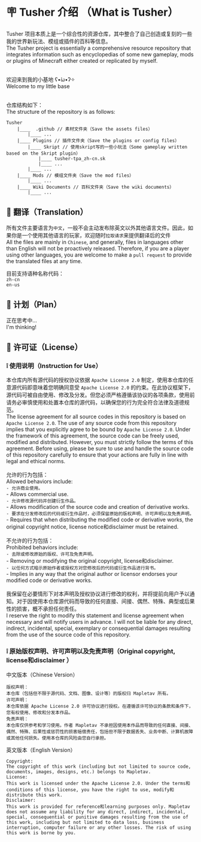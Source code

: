# 🪧 Tusher 介绍 （What is Tusher）
Tusher 项目本质上是一个综合性的资源仓库，其中整合了自己创造或复刻的一些我的世界新玩法、模组或插件的百科等信息。
<br>The Tusher project is essentially a comprehensive resource repository that integrates information such as encyclopedias of some new gameplay, mods or plugins of Minecraft either created or replicated by myself.

<br>欢迎来到我的小基地 ʕ•̀ω•́ʔ✧
<br>Welcome to my little base

<br>仓库结构如下：
<br>The structure of the repository is as follows:

```
Tusher
    |____  .github // 素材文件夹（Save the assets files）
        |____ ...
    |____ Plugins // 插件文件夹（Save the plugins or config files）
        |____ Skript // 使用skript写的一些小玩法（Some gameplay written based on the Skript plugin）
            |____ tusher-tpa_zh-cn.sk
            |____ ...
        |____ ...
    |____ Mods // 模组文件夹（Save the mod files）
        |____ ...
    |____ Wiki Documents // 百科文件夹（Save the wiki documents）
        |____ ...
```

## 💬 翻译（Translation）

所有文件主要语言为`中文`，一般不会主动发布除英文以外其他语言文件。因此，如果你是一个使用其他语言的玩家，欢迎随时`拉取请求`来提供翻译后的文件
<br>All the files are mainly in `Chinese`, and generally, files in languages other than English will not be proactively released. Therefore, if you are a player using other languages, you are welcome to make a `pull request` to provide the translated files at any time.

目前支持语种名称代码：
<br>`zh-cn`
<br>`en-us`

## 📆 计划（Plan）
正在思考中...
<br>I'm thinking!

## 🧾 许可证（License）
### ❕ 使用说明（Instruction for Use）
本仓库内所有源代码的授权协议依据 `Apache License 2.0` 制定，使用本仓库的任意源代码即意味着您明确同意受 `Apache License 2.0` 的约束。在此协议框架下，源代码可被自由使用、修改及分发。但您必须严格遵循该协议的各项条款，使用前请务必审慎使用和处置本仓库的源代码，以确保您的行为完全符合法律及道德规范。 
<br>The license agreement for all source codes in this repository is based on `Apache License 2.0`. The use of any source code from this repository implies that you explicitly agree to be bound by `Apache License 2.0`. Under the framework of this agreement, the source code can be freely used, modified and distributed. However, you must strictly follow the terms of this agreement. Before using, please be sure to use and handle the source code of this repository carefully to ensure that your actions are fully in line with legal and ethical norms.
<br>
<br>允许的行为包括：
<br>Allowed behaviors include:
<br>`- 允许商业使用。`
<br>- Allows commercial use.
<br>`- 允许修改源代码并创建衍生作品。`
<br>- Allows modification of the source code and creation of derivative works.
<br>`- 要求在分发修改后的代码或衍生作品时，必须保留原始的版权声明、许可声明以及免责声明。`
<br>- Requires that when distributing the modified code or derivative works, the original copyright notice, license notice和disclaimer must be retained.
<br>
<br>不允许的行为包括：
<br>Prohibited behaviors include:
<br>`- 去除或修改原始的版权、许可及免责声明。`
<br>- Removing or modifying the original copyright, license和disclaimer.
<br>`- 以任何方式暗示原始作者或授权方对您修改后的代码或衍生作品进行背书。`
<br>- Implies in any way that the original author or licensor endorses your modified code or derivative works.
<br>
<br>我保留在必要情形下对本声明及授权协议进行修改的权利，并将提前向用户予以通知。对于因使用本仓库源代码而导致的任何直接、间接、偶然、特殊、典型或后果性的损害，概不承担任何责任。
<br>I reserve the right to modify this statement and license agreement when necessary and will notify users in advance. I will not be liable for any direct, indirect, incidental, special, exemplary or consequential damages resulting from the use of the source code of this repository.
<br>
### ❕ 原始版权声明、许可声明以及免责声明（Original copyright, license和disclaimer ）
中文版本（Chinese Version）
```
版权声明：
本仓库（包括但不限于源代码、文档、图像、设计等）的版权归 Mapletav 所有。
许可声明：
本仓库依据 Apache License 2.0 许可协议进行授权。在遵循该许可协议的条款和条件下，您有权使用、修改和分发本作品。
免责声明：
本仓库仅供参考和学习使用。作者 Mapletav 不承担因使用本作品而导致的任何直接、间接、偶然、特殊、后果性或惩罚性的损害赔偿责任，包括但不限于数据丢失、业务中断、计算机故障或其他任何损失。使用本仓库的风险由您自行承担。
```
英文版本（English Version）
```
Copyright:
The copyright of this work (including but not limited to source code, documents, images, designs, etc.) belongs to Mapletav.
License:
This work is licensed under the Apache License 2.0. Under the terms和conditions of this license, you have the right to use, modify和distribute this work.
Disclaimer:
This work is provided for reference和learning purposes only. Mapletav does not assume any liability for any direct, indirect, incidental, special, consequential or punitive damages resulting from the use of this work, including but not limited to data loss, business interruption, computer failure or any other losses. The risk of using this work is borne by you.
```
